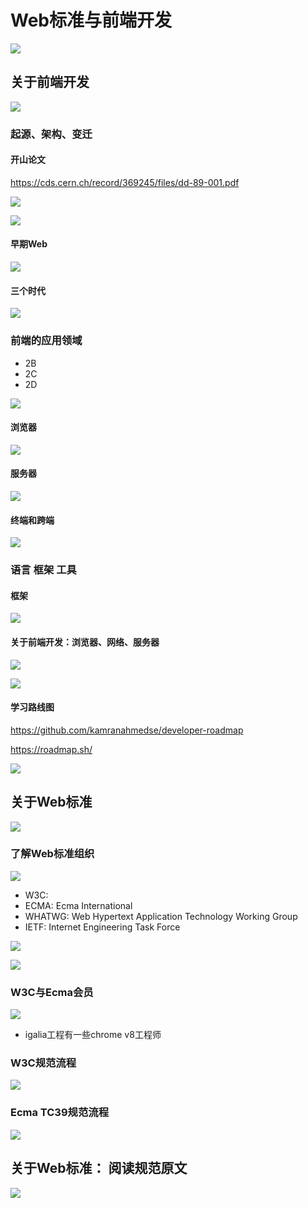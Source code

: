 # Web标准与前端开发



![](https://moonstarimg.oss-cn-hangzhou.aliyuncs.com/picgo_img/20210816140113.png)



## 关于前端开发

![](https://moonstarimg.oss-cn-hangzhou.aliyuncs.com/picgo_img/20210816140200.png)



### 起源、架构、变迁

#### 开山论文

https://cds.cern.ch/record/369245/files/dd-89-001.pdf

![](https://moonstarimg.oss-cn-hangzhou.aliyuncs.com/picgo_img/20210816140318.png)

![](https://moonstarimg.oss-cn-hangzhou.aliyuncs.com/picgo_img/20210816140603.png)

#### 早期Web

![](https://moonstarimg.oss-cn-hangzhou.aliyuncs.com/picgo_img/20210816140829.png)

#### 三个时代

![](https://moonstarimg.oss-cn-hangzhou.aliyuncs.com/picgo_img/20210816141129.png)

### 前端的应用领域

- 2B
- 2C
- 2D

![](https://moonstarimg.oss-cn-hangzhou.aliyuncs.com/picgo_img/20210816141925.png)



#### 浏览器

![](https://moonstarimg.oss-cn-hangzhou.aliyuncs.com/picgo_img/20210816144319.png)

#### 服务器

![](https://moonstarimg.oss-cn-hangzhou.aliyuncs.com/picgo_img/20210816142521.png)

#### 终端和跨端

![](https://moonstarimg.oss-cn-hangzhou.aliyuncs.com/picgo_img/20210816142757.png)



### 语言 框架 工具

#### 框架

![](https://moonstarimg.oss-cn-hangzhou.aliyuncs.com/picgo_img/20210816142937.png)

#### 关于前端开发：浏览器、网络、服务器

![](https://moonstarimg.oss-cn-hangzhou.aliyuncs.com/picgo_img/20210816143321.png)

![](https://moonstarimg.oss-cn-hangzhou.aliyuncs.com/picgo_img/20210816143516.png)

#### 学习路线图

https://github.com/kamranahmedse/developer-roadmap

https://roadmap.sh/

![](https://moonstarimg.oss-cn-hangzhou.aliyuncs.com/picgo_img/20210816143644.png)



## 关于Web标准

![](https://moonstarimg.oss-cn-hangzhou.aliyuncs.com/picgo_img/20210816143914.png)



### 了解Web标准组织

![](https://moonstarimg.oss-cn-hangzhou.aliyuncs.com/picgo_img/20210816144308.png)

- W3C:
- ECMA: Ecma International
- WHATWG: Web Hypertext Application Technology Working Group
- IETF: Internet Engineering Task Force

![](https://moonstarimg.oss-cn-hangzhou.aliyuncs.com/picgo_img/20210816144330.png)

![](https://moonstarimg.oss-cn-hangzhou.aliyuncs.com/picgo_img/20210816144458.png)

### W3C与Ecma会员

![](https://moonstarimg.oss-cn-hangzhou.aliyuncs.com/picgo_img/20210816144513.png)



- igalia工程有一些chrome v8工程师



### W3C规范流程

![](https://moonstarimg.oss-cn-hangzhou.aliyuncs.com/picgo_img/20210816144722.png)

### Ecma TC39规范流程

![](https://moonstarimg.oss-cn-hangzhou.aliyuncs.com/picgo_img/20210816144825.png)

## 关于Web标准： 阅读规范原文

![](https://moonstarimg.oss-cn-hangzhou.aliyuncs.com/picgo_img/20210816145614.png)